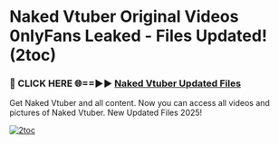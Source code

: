 # Naked Vtuber Original Videos 0nlyFans Leaked - Files Updated! (2toc)

<h3>🔴 CLICK HERE 🌐==►► <a href="https://tinyurl.com/up5wt9bj" rel="nofollow">Naked Vtuber Updated Files</a></h3>

Get Naked Vtuber and all content. Now you can access all videos and pictures of Naked Vtuber. New Updated Files 2025!

[![2toc](https://i.imgur.com/ABiUzMV.gif)](https://tinyurl.com/up5wt9bj)
